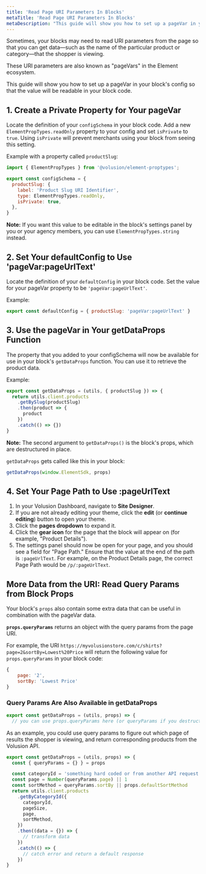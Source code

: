 ```yaml
---
title: 'Read Page URI Parameters In Blocks'
metaTitle: 'Read Page URI Parameters In Blocks'
metaDescription: "This guide will show you how to set up a pageVar in your block's config so that the value will be readable in your block code."
---
```


Sometimes, your blocks may need to read URI parameters from the page so that you can get data—such as the name of the particular product or category—that the shopper is viewing.

These URI parameters are also known as "pageVars" in the Element ecosystem.

This guide will show you how to set up a pageVar in your block's config so that the value will be readable in your block code.

## 1. Create a Private Property for Your pageVar

Locate the definition of your `configSchema` in your block code. Add a new `ElementPropTypes.readOnly` property to your config and set `isPrivate` to `true`. Using `isPrivate` will prevent merchants using your block from seeing this setting.

Example with a property called `productSlug`:

```javascript
import { ElementPropTypes } from '@volusion/element-proptypes';

export const configSchema = {
  productSlug: {
    label: 'Product Slug URI Identifier',
    type: ElementPropTypes.readOnly,
    isPrivate: true,
  },
}
```

**Note:** If you want this value to be editable in the block's settings panel by you or your agency members, you can use `ElementPropTypes.string` instead.

## 2. Set Your defaultConfig to Use 'pageVar:pageUrlText'

Locate the definition of your `defaultConfig` in your block code. Set the value for your pageVar property to be `'pageVar:pageUrlText'`.

Example:

```javascript
export const defaultConfig = { productSlug: 'pageVar:pageUrlText' }
```

## 3. Use the pageVar in Your getDataProps Function

The property that you added to your configSchema will now be available for use in your block's `getDataProps` function. You can use it to retrieve the product data.

Example:

```javascript
export const getDataProps = (utils, { productSlug }) => {
  return utils.client.products
    .getBySlug(productSlug)
    .then(product => {
      product
    })
    .catch(() => {})
}
```

**Note:** The second argument to `getDataProps()` is the block's props, which are destructured in place.

`getDataProps` gets called like this in your block:

```javascript
getDataProps(window.ElementSdk, props)
```

## 4. Set Your Page Path to Use :pageUrlText

1. In your Volusion Dashboard, navigate to **Site Designer**.
2. If you are not already editing your theme, click the **edit** (or **continue editing**) button to open your theme.
3. Click the **pages dropdown** to expand it.
4. Click the **gear icon** for the page that the block will appear on (for example, "Product Details").
5. The settings panel should now be open for your page, and you should see a field for "Page Path." Ensure that the value at the end of the path is `:pageUrlText`. For example, on the Product Details page, the correct Page Path would be `/p/:pageUrlText`.

## More Data from the URI: Read Query Params from Block Props

Your block's `props` also contain some extra data that can be useful in combination with the pageVar data.

**`props.queryParams`** returns an object with the query params from the page URI.

For example, the URI `https://myvolusionstore.com/c/shirts?page=2&sortBy=Lowest%20Price` will return the following value for `props.queryParams` in your block code:

```javascript
{
    page: '2',
    sortBy: 'Lowest Price'
}
```

### Query Params Are Also Available in getDataProps

```javascript
export const getDataProps = (utils, props) => {
  // you can use props.queryParams here (or queryParams if you destructured the props argument)
```

As an example, you could use query params to figure out which page of results the shopper is viewing, and return corresponding products from the Volusion API.

```javascript
export const getDataProps = (utils, props) => {
  const { queryParams = {} } = props

  const categoryId = 'something hard coded or from another API request'
  const page = Number(queryParams.page) || 1
  const sortMethod = queryParams.sortBy || props.defaultSortMethod
  return utils.client.products
    .getByCategoryId({
      categoryId,
      pageSize,
      page,
      sortMethod,
    })
    .then((data = {}) => {
      // transform data
    })
    .catch(() => {
      // catch error and return a default response
    })
}
```
